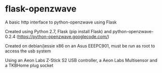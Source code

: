 flask-openzwave
===============

A basic http interface to python-openzwave using Flask

Created using Python 2.7, Flask (pip install Flask) and python-openzwave-0.2.4 (https://python-openzwave.googlecode.com/)

Created on debian/jessie x86 on an Asus EEEPC901, must be run as root to access the usb system

Using an Aeon Labs Z-Stick S2 USB controller, a Aeon Labs Multisensor and a TKBHome plug socket